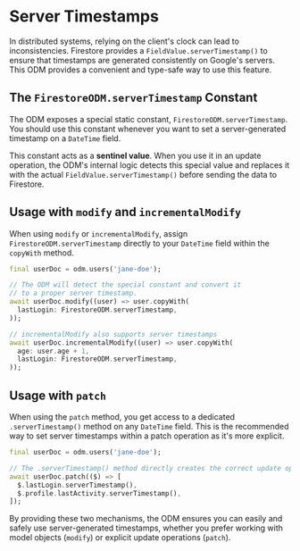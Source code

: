# Server Timestamps

In distributed systems, relying on the client's clock can lead to inconsistencies. Firestore provides a `FieldValue.serverTimestamp()` to ensure that timestamps are generated consistently on Google's servers. This ODM provides a convenient and type-safe way to use this feature.

## The `FirestoreODM.serverTimestamp` Constant

The ODM exposes a special static constant, `FirestoreODM.serverTimestamp`. You should use this constant whenever you want to set a server-generated timestamp on a `DateTime` field.

This constant acts as a **sentinel value**. When you use it in an update operation, the ODM's internal logic detects this special value and replaces it with the actual `FieldValue.serverTimestamp()` before sending the data to Firestore.

## Usage with `modify` and `incrementalModify`

When using `modify` or `incrementalModify`, assign `FirestoreODM.serverTimestamp` directly to your `DateTime` field within the `copyWith` method.

```dart
final userDoc = odm.users('jane-doe');

// The ODM will detect the special constant and convert it
// to a proper server timestamp.
await userDoc.modify((user) => user.copyWith(
  lastLogin: FirestoreODM.serverTimestamp,
));

// incrementalModify also supports server timestamps
await userDoc.incrementalModify((user) => user.copyWith(
  age: user.age + 1,
  lastLogin: FirestoreODM.serverTimestamp,
));
```

## Usage with `patch`

When using the `patch` method, you get access to a dedicated `.serverTimestamp()` method on any `DateTime` field. This is the recommended way to set server timestamps within a patch operation as it's more explicit.

```dart
final userDoc = odm.users('jane-doe');

// The .serverTimestamp() method directly creates the correct update operation.
await userDoc.patch(($) => [
  $.lastLogin.serverTimestamp(),
  $.profile.lastActivity.serverTimestamp(),
]);
```

By providing these two mechanisms, the ODM ensures you can easily and safely use server-generated timestamps, whether you prefer working with model objects (`modify`) or explicit update operations (`patch`).